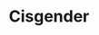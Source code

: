 ---
title: 'Cisgender'
description: ''
image:
  src: 'https://placehold.co/600x400'
  alt: 'Cisgender Flag'
type: 'Gender Identity'
lastModified: 2025-09-01
---